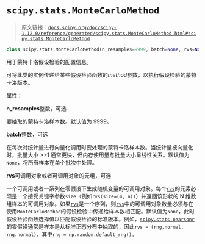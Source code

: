 # `scipy.stats.MonteCarloMethod`

> 原文链接：[`docs.scipy.org/doc/scipy-1.12.0/reference/generated/scipy.stats.MonteCarloMethod.html#scipy.stats.MonteCarloMethod`](https://docs.scipy.org/doc/scipy-1.12.0/reference/generated/scipy.stats.MonteCarloMethod.html#scipy.stats.MonteCarloMethod)

```py
class scipy.stats.MonteCarloMethod(n_resamples=9999, batch=None, rvs=None)
```

用于蒙特卡洛假设检验的配置信息。

可将此类的实例传递给某些假设检验函数的*method*参数，以执行假设检验的蒙特卡洛版本。

属性：

**n_resamples**整数，可选

要抽取的蒙特卡洛样本数。默认值为 9999。

**batch**整数，可选

在每次对统计量进行向量化调用时要处理的蒙特卡洛样本数。当统计量被向量化时，批量大小 >>1 通常更快，但内存使用量与批量大小呈线性关系。默认值为`None`，将所有样本在单个批次中处理。

**rvs**可调用对象或者可调用对象的元组，可选

一个可调用或者一系列在零假设下生成随机变量的可调用对象。每个[`rvs`](https://docs.scipy.org/doc/scipy-1.12.0/reference/generated/scipy.stats.MonteCarloMethod.html#scipy.stats.MonteCarloMethod "scipy.stats.MonteCarloMethod.rvs")的元素必须是一个接受关键字参数`size`（例如`rvs(size=(m, n))`）并返回该形状的 N 维数组样本的可调用对象。如果[`rvs`](https://docs.scipy.org/doc/scipy-1.12.0/reference/generated/scipy.stats.MonteCarloMethod.html#scipy.stats.MonteCarloMethod "scipy.stats.MonteCarloMethod.rvs")是一个序列，则[`rvs`](https://docs.scipy.org/doc/scipy-1.12.0/reference/generated/scipy.stats.MonteCarloMethod.html#scipy.stats.MonteCarloMethod "scipy.stats.MonteCarloMethod.rvs")中的可调用对象数量必须与在使用`MonteCarloMethod`的假设检验中传递给样本数相匹配。默认值为`None`，此时假设检验函数选择值以匹配假设检验的标准版本。例如，[`scipy.stats.pearsonr`](https://docs.scipy.org/doc/scipy-1.12.0/reference/generated/scipy.stats.pearsonr.html#scipy.stats.pearsonr "scipy.stats.pearsonr")的零假设通常是样本是从标准正态分布中抽取的，因此`rvs = (rng.normal, rng.normal)`，其中`rng = np.random.default_rng()`。
